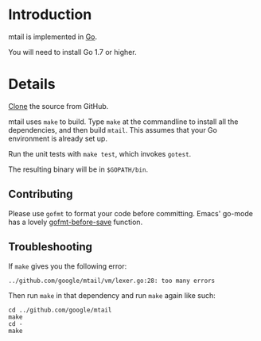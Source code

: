 # Introduction

mtail is implemented in [Go](http://golang.org).

You will need to install Go 1.7 or higher.

# Details

[Clone](http://github.com/google/mtail) the source from GitHub.

mtail uses `make` to build.  Type `make` at the commandline to install all the dependencies, and then build `mtail`.  This assumes that your Go environment is already set up.

Run the unit tests with `make test`, which invokes `gotest`.

The resulting binary will be in `$GOPATH/bin`.

## Contributing

Please use `gofmt` to format your code before committing.  Emacs' go-mode has a lovely [gofmt-before-save](http://golang.org/misc/emacs/go-mode.el) function.

## Troubleshooting

If `make` gives you the following error:

```
../github.com/google/mtail/vm/lexer.go:28: too many errors
```

Then run `make` in that dependency and run `make` again like such:

```
cd ../github.com/google/mtail
make
cd -
make
```
